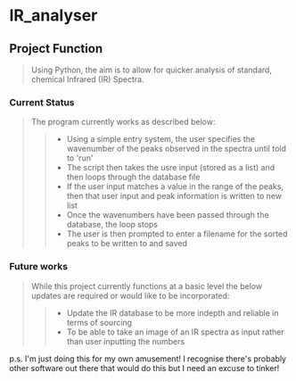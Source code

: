 # IR_analyser

## Project Function
> Using Python, the aim is to allow for quicker analysis of standard, chemical Infrared (IR) Spectra. 

### Current Status
> The program currently works as described below:
>>* Using a simple entry system, the user specifies the wavenumber of the peaks observed in the spectra until told to 'run'
>>* The script then takes the usre input (stored as a list) and then loops through the database file
>>* If the user input matches a value in the range of the peaks, then that user input and peak information is written to new list
>>* Once the wavenumbers have been passed through the database, the loop stops
>>* The user is then prompted to enter a filename for the sorted peaks to be written to and saved 

### Future works
> While this project currently functions at a basic level the below updates are required or would like to be incorporated:
>>* Update the IR database to be more indepth and reliable in terms of sourcing 
>>* To be able to take an image of an IR spectra as input rather than user inputting the numbers

p.s. I'm just doing this for my own amusement! I recognise there's probably other software out there that would do this but I need an excuse to tinker!
